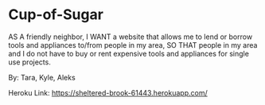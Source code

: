 # Cup-of-Sugar

AS A friendly neighbor,
I WANT a website that allows me to lend or borrow tools and appliances to/from people in my area,
SO THAT people in my area and I do not have to buy or rent expensive tools and appliances for single use projects.

By: Tara, Kyle, Aleks

Heroku Link: https://sheltered-brook-61443.herokuapp.com/
